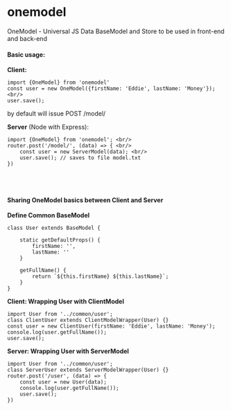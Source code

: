 # onemodel
OneModel - Universal JS Data BaseModel and Store to be used in front-end and back-end

#### Basic usage:

**Client:**

    import {OneModel} from 'onemodel'
    const user = new OneModel({firstName: 'Eddie', lastName: 'Money'});<br/>
    user.save();

by default will issue POST /model/

**Server** (Node with Express):

    import {OneModel} from 'onemodel'; <br/>
    router.post('/model/', (data) => { <br/>
        const user = new ServerModel(data); <br/>
        user.save(); // saves to file model.txt
    })

<br/>
<br/>

#### Sharing OneModel basics between Client and Server

**Define Common BaseModel**

    class User extends BaseModel {
        
        static getDefaultProps() {
            firstName: '',
            lastName: ''
        }
        
        getFullName() {
            return `${this.firstName} ${this.lastName}`;
        }
    }

**Client: Wrapping User with ClientModel**

    import User from '../common/user';
    class ClientUser extends ClientModelWrapper(User) {}
    const user = new ClientUser(firstName: 'Eddie', lastName: 'Money');
    console.log(user.getFullName());
    user.save();

**Server: Wrapping User with ServerModel**
    
    import User from '../common/user';
    class ServerUser extends ServerModelWrapper(User) {}
    router.post('/user', (data) => {
        const user = new User(data);
        console.log(user.getFullName());
        user.save();
    })
    


